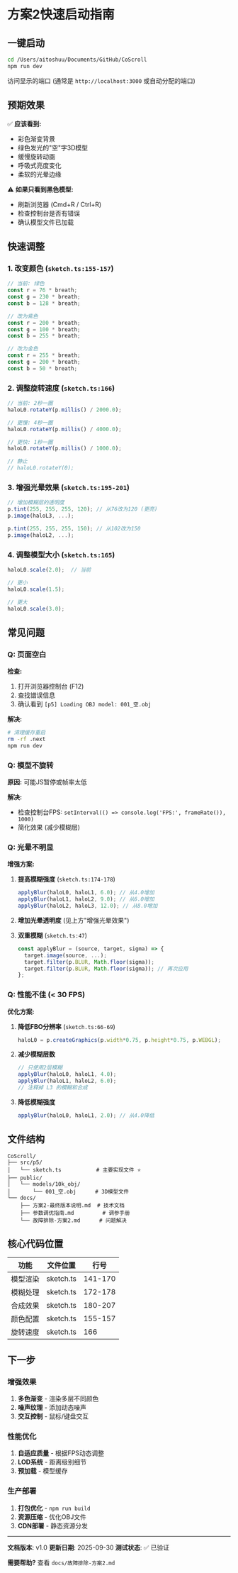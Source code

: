 # 方案2快速启动指南

## 一键启动

```bash
cd /Users/aitoshuu/Documents/GitHub/CoScroll
npm run dev
```

访问显示的端口 (通常是 `http://localhost:3000` 或自动分配的端口)

## 预期效果

✅ **应该看到:**
- 彩色渐变背景
- 绿色发光的"空"字3D模型
- 缓慢旋转动画
- 呼吸式亮度变化
- 柔软的光晕边缘

⚠️ **如果只看到黑色模型:**
- 刷新浏览器 (Cmd+R / Ctrl+R)
- 检查控制台是否有错误
- 确认模型文件已加载

## 快速调整

### 1. 改变颜色 (`sketch.ts:155-157`)

```typescript
// 当前: 绿色
const r = 76 * breath;
const g = 230 * breath;
const b = 128 * breath;

// 改为紫色
const r = 200 * breath;
const g = 100 * breath;
const b = 255 * breath;

// 改为金色
const r = 255 * breath;
const g = 200 * breath;
const b = 50 * breath;
```

### 2. 调整旋转速度 (`sketch.ts:166`)

```typescript
// 当前: 2秒一圈
haloL0.rotateY(p.millis() / 2000.0);

// 更慢: 4秒一圈
haloL0.rotateY(p.millis() / 4000.0);

// 更快: 1秒一圈
haloL0.rotateY(p.millis() / 1000.0);

// 静止
// haloL0.rotateY(0);
```

### 3. 增强光晕效果 (`sketch.ts:195-201`)

```typescript
// 增加模糊层的透明度
p.tint(255, 255, 255, 120); // 从76改为120 (更亮)
p.image(haloL3, ...);

p.tint(255, 255, 255, 150); // 从102改为150
p.image(haloL2, ...);
```

### 4. 调整模型大小 (`sketch.ts:165`)

```typescript
haloL0.scale(2.0);  // 当前

// 更小
haloL0.scale(1.5);

// 更大
haloL0.scale(3.0);
```

## 常见问题

### Q: 页面空白

**检查:**
1. 打开浏览器控制台 (F12)
2. 查找错误信息
3. 确认看到 `[p5] Loading OBJ model: 001_空.obj`

**解决:**
```bash
# 清理缓存重启
rm -rf .next
npm run dev
```

### Q: 模型不旋转

**原因:** 可能JS暂停或帧率太低

**解决:**
- 检查控制台FPS: `setInterval(() => console.log('FPS:', frameRate()), 1000)`
- 简化效果 (减少模糊层)

### Q: 光晕不明显

**增强方案:**

1. **提高模糊强度** (`sketch.ts:174-178`)
   ```typescript
   applyBlur(haloL0, haloL1, 6.0); // 从4.0增加
   applyBlur(haloL1, haloL2, 9.0); // 从6.0增加
   applyBlur(haloL2, haloL3, 12.0); // 从8.0增加
   ```

2. **增加光晕透明度** (见上方"增强光晕效果")

3. **双重模糊** (`sketch.ts:47`)
   ```typescript
   const applyBlur = (source, target, sigma) => {
     target.image(source, ...);
     target.filter(p.BLUR, Math.floor(sigma));
     target.filter(p.BLUR, Math.floor(sigma)); // 再次应用
   };
   ```

### Q: 性能不佳 (< 30 FPS)

**优化方案:**

1. **降低FBO分辨率** (`sketch.ts:66-69`)
   ```typescript
   haloL0 = p.createGraphics(p.width*0.75, p.height*0.75, p.WEBGL);
   ```

2. **减少模糊层数**
   ```typescript
   // 只使用2层模糊
   applyBlur(haloL0, haloL1, 4.0);
   applyBlur(haloL1, haloL2, 6.0);
   // 注释掉 L3 的模糊和合成
   ```

3. **降低模糊强度**
   ```typescript
   applyBlur(haloL0, haloL1, 2.0); // 从4.0降低
   ```

## 文件结构

```
CoScroll/
├── src/p5/
│   └── sketch.ts           # 主要实现文件 ⭐
├── public/
│   └── models/10k_obj/
│       └── 001_空.obj      # 3D模型文件
└── docs/
    ├── 方案2-最终版本说明.md  # 技术文档
    ├── 参数调优指南.md         # 调参手册
    └── 故障排除-方案2.md      # 问题解决
```

## 核心代码位置

| 功能 | 文件位置 | 行号 |
|-----|---------|------|
| 模型渲染 | sketch.ts | 141-170 |
| 模糊处理 | sketch.ts | 172-178 |
| 合成效果 | sketch.ts | 180-207 |
| 颜色配置 | sketch.ts | 155-157 |
| 旋转速度 | sketch.ts | 166 |

## 下一步

### 增强效果

1. **多色渐变** - 渲染多层不同颜色
2. **噪声纹理** - 添加动态噪声
3. **交互控制** - 鼠标/键盘交互

### 性能优化

1. **自适应质量** - 根据FPS动态调整
2. **LOD系统** - 距离级别细节
3. **预加载** - 模型缓存

### 生产部署

1. **打包优化** - `npm run build`
2. **资源压缩** - 优化OBJ文件
3. **CDN部署** - 静态资源分发

---
**文档版本**: v1.0
**更新日期**: 2025-09-30
**测试状态**: ✅ 已验证

**需要帮助?** 查看 `docs/故障排除-方案2.md`